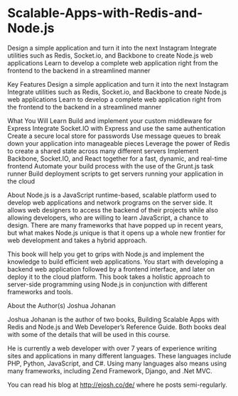 # Scalable-Apps-with-Redis-and-Node.js

Design a simple application and turn it into the next Instagram Integrate utilities such as Redis, Socket.io, and Backbone to create Node.js web applications Learn to develop a complete web application right from the frontend to the backend in a streamlined manner

Key Features
Design a simple application and turn it into the next Instagram
Integrate utilities such as Redis, Socket.io, and Backbone to create Node.js web applications
Learn to develop a complete web application right from the frontend to the backend in a streamlined manner

What You Will Learn
Build and implement your custom middleware for Express
Integrate Socket.IO with Express and use the same authentication
Create a secure local store for passwords
Use message queues to break down your application into manageable pieces
Leverage the power of Redis to create a shared state across many different servers
Implement Backbone, Socket.IO, and React together for a fast, dynamic, and real-time frontend
Automate your build process with the use of the Grunt.js task runner
Build deployment scripts to get servers running your application in the cloud

About
Node.js is a JavaScript runtime-based, scalable platform used to develop web applications and network programs on the server side. It allows web designers to access the backend of their projects while also allowing developers, who are willing to learn JavaScript, a chance to design. There are many frameworks that have popped up in recent years, but what makes Node.js unique is that it opens up a whole new frontier for web development and takes a hybrid approach.

This book will help you get to grips with Node.js and implement the knowledge to build efficient web applications. You start with developing a backend web application followed by a frontend interface, and later on deploy it to the cloud platform. This book takes a holistic approach to server-side programming using Node.js in conjunction with different frameworks and tools.

About the Author(s)
Joshua Johanan

Joshua Johanan is the author of two books, Building Scalable Apps with Redis and Node.js and Web Developer’s Reference Guide. Both books deal with some of the details that will be used in this course.

He is currently a web developer with over 7 years of experience writing sites and applications in many different languages. These languages include PHP, Python, JavaScript, and C#. Using many languages also means using many frameworks, including Zend Framework, Django, and .Net MVC.

You can read his blog at http://ejosh.co/de/ where he posts semi-regularly.
